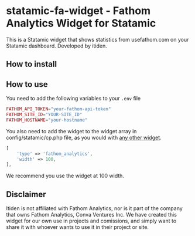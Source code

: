 # statamic-fa-widget - Fathom Analytics Widget for Statamic

This is a Statamic widget that shows statistics from usefathom.com on your Statamic dashboard. Developed by itiden.

## How to install

## How to use

You need to add the following variables to your `.env` file

```php
FATHOM_API_TOKEN="your-fathom-api-token"
FATHOM_SITE_ID="YOUR-SITE_ID"
FATHOM_HOSTNAME="your-hostname"
```

You also need to add the widget to the widget array in config/statamic/cp.php file, as you would with [any other widget](https://statamic.dev/widgets#configuration).

```php
[
    'type' => 'fathom_analytics',
    'width' => 100,
],
```

We recommend you use the widget at 100 width.

## Disclaimer

Itiden is not affiliated with Fathom Analytics, nor is it part of the company that owns Fathom Analytics, Conva Ventures Inc.
We have created this widget for our own use in projects and comissions, and simply want to share it with whoever wants to use it
in their project or site.
